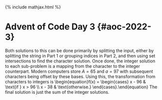 {% include mathjax.html %} 

Advent of Code Day 3 {#aoc-2022-3}
======================================

Both solutions to this can be done primarily by splitting the input, either by splitting the string in Part 1 or grouping indices in Part 2, 
and then using set intersections to find the character solution. Once done, the integer solution to each sub-problem is a mapping from the 
character to the integer counterpart. Modern computers store $A = 65$ and $a = 97$ with subsequent characters being offset by these bases. 
Using this, the transformation from characters to integers is
\begin{equation}f(x) = \begin{cases} x - 96 & \text{if } x > 96 \\\\ x - 38 & \text{otherwise.} \end{cases}.\end{equation}
The final solution is just the sum of the integer solutions.
